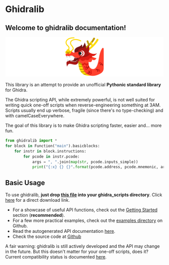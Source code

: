 # Ghidralib

## Welcome to ghidralib documentation!

![](dragon1.png)

This library is an attempt to provide an unofficial **Pythonic standard library** for Ghidra.

The Ghidra scripting API, while extremely powerful, is not well suited for writing
quick one-off scripts when reverse-engineering something at 3AM. Scripts usually
end up verbose, fragile (since there's no type-checking) and with camelCaseEverywhere.

The goal of this library is to make Ghidra scripting faster, easier and... more fun.

```python
from ghidralib import *
for block in Function("main").basicblocks:
    for instr in block.instructions:
        for pcode in instr.pcode:
            args = ", ".join(map(str, pcode.inputs_simple))
            print("{:x} {} {}".format(pcode.address, pcode.mnemonic, args))
```

## Basic Usage

To use ghidralib, **just drop [this file](https://github.com/msm-code/ghidralib/blob/master/ghidralib.py) into your ghidra_scripts directory**.
Click [here](https://raw.githubusercontent.com/msm-code/ghidralib/refs/heads/master/ghidralib.py)
for a direct download link.

* For a showcase of useful API functions, check out the
[Getting Started](./getting_started.md) section (**recommended**).
* For a few more practical examples, check out the
[examples directory](https://github.com/msm-code/ghidralib/tree/master/examples)
on Github.
* Read the autogenerated API documentation [here](./reference.md).
* Check the source code at [Github](https://github.com/msm-code/ghidralib)

A fair warning: ghidralib is still actively developed and the API may change
in the future. But this doesn't matter for your one-off scripts, does it?
Current compatibility status is documented [here](./compatibility.md).
